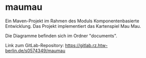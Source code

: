 # maumau

Ein Maven-Projekt im Rahmen des Moduls Komponentenbasierte Entwicklung. Das Projekt implementiert das Kartenspiel Mau Mau.

Die Diagramme befinden sich im Ordner "documents".

Link zum GitLab-Repository: https://gitlab.rz.htw-berlin.de/s0574349/maumau